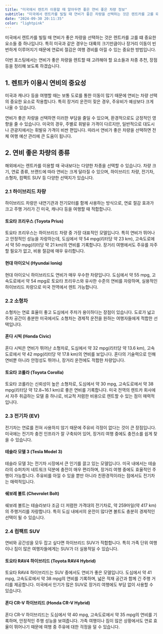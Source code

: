 ```yaml
---
title: "미국에서 렌트카 이용할 때 알아두면 좋은 연비 좋은 차량 정보"
subtitle: "미국에서 렌트카를 빌릴 때 연비가 좋은 차량을 선택하는 것은 렌트카를 고를 떄 중요한 요소들 중 하나입니다. 특히 미국과 같은 경우는 대륙의 크기만큼이나 장거리 이동이 빈번하게 이루어지기 때문에 연료비 절감은 여행 경비를 아낄 수 있는 중요한 방법입니다. 연비가 좋은 차량을 렌트할 때 고려해야 할 요소들과 차종 추천, 장점 등을 정리한 글입니다."
date: "2024-09-30 20:11:35"
color: "lightpink"
---
```




<p>미국에서 렌트카를 빌릴 때 연비가 좋은 차량을 선택하는 것은 렌트카를 고를 떄 중요한 요소들 중 하나입니다. 특히 미국과 같은 경우는 대륙의 크기만큼이나 장거리 이동이 빈번하게 이루어지기 때문에 연료비 절감은 여행 경비를 아낄 수 있는 중요한 방법입니다.</p>
<p></p>
<p>이번 포스팅에서는 연비가 좋은 차량을 렌트할 때 고려해야 할 요소들과 차종 추천, 장점 등을 정리해 보도록 하겠습니다.</p>
<p></p>
<h2><b>1. 렌트카 이용시 연비의 중요성</b></h2>
<p>미국과 캐나다 등을 여행할 때는 보통 도로를 통한 이동이 많기 때문에 연비는 차량 선택의 중요한 요소로 작용합니다. 특히 장거리 운전이 잦은 경우, 주유비가 예상보다 크게 나올 수 있습니다.</p>
<p></p>
<p>연비가 좋은 차량을 선택하면 이러한 부담을 줄일 수 있으며, 환경적으로도 긍정적인 영향을 줄 수 있습니다. 미국의 경우, 주별로 휘발유 가격이 다르지만, 일반적으로 대도시나 관광지에서는 휘발유 가격이 비싼 편입니다. 따라서 연비가 좋은 차량을 선택하면 전체 여행 예산 관리에 큰 도움이 됩니다.</p>
<p></p>
<p></p>
<h2><b>2. 연비 좋은 차량의 종류</b></h2>
<p>해외에서는 렌트카를 이용할 때 국내보다는 다양한 차종을 선택할 수 있습니다. 차량 크기, 연료 종류, 브랜드에 따라 연비는 크게 달라질 수 있으며, 하이브리드 차량, 전기차, 소형차, 컴팩트 SUV 등 다양한 선택지가 있습니다.</p>
<p></p>
<h3><b>2.1 하이브리드 차량</b></h3>
<p>하이브리드 차량은 내연기관과 전기모터를 함께 사용하는 방식으로, 연료 절감 효과가 크고 주행 거리가 긴 미국, 캐나다 등을 여행할 때 적합합니다.</p>
<p></p>
<h4  ><b> 토요타 프리우스 (Toyota Prius)</b></h4>
<p>토요타 프리우스는 하이브리드 차량 중 가장 대표적인 모델입니다. 특히 연비가 뛰어나고 안정적인 성능을 자랑하는데, 도심에서 약 54 mpg(리터당 약 23 km), 고속도로에서 약 50 mpg(리터당 약 21 km)의 연비를 기록합니다. 장거리 여행에서도 주유를 자주 할 필요가 없고, 비용 절감에 매우 유리합니다.</p>
<p></p>
<h4  ><b> 현대 아이오닉 (Hyundai Ioniq)</b></h4>
<p>현대 아이오닉 하이브리드도 연비가 매우 우수한 차량입니다. 도심에서 약 55 mpg, 고속도로에서 약 54 mpg로 토요타 프리우스와 유사한 수준의 연비를 자랑하며, 실용적인 하이브리드 차량으로 미국 전역에서 렌트 가능합니다.</p>
<p></p>
<p></p>
<h3><b>2.2 소형차</b></h3>
<p>소형차는 연료 효율이 좋고 도심에서 주차가 용이하다는 장점이 있습니다. 도로가 넓고 주차 공간이 충분한 미국에서도 소형차는 경제적 운전을 원하는 여행자들에게 적합한 선택입니다.</p>
<p></p>
<h4  ><b> 혼다 시빅 (Honda Civic)</b></h4>
<p>혼다 시빅은 연비가 뛰어난 소형차로, 도심에서 약 32 mpg(리터당 약 13.6 km), 고속도로에서 약 42 mpg(리터당 약 17.8 km)의 연비를 보입니다. 혼다의 기술력으로 인해 연비뿐 아니라 안정성도 뛰어나, 장거리 운전에도 적합한 차량입니다.</p>
<p></p>
<h4  ><b> 토요타 코롤라 (Toyota Corolla)</b></h4>
<p>토요타 코롤라는 신뢰성이 높은 소형차로, 도심에서 약 30 mpg, 고속도로에서 약 38 mpg(리터당 약 12.8~16.1 km)로 좋은 연비를 기록합니다. 미국 전역의 렌트카 회사에서 자주 취급하는 모델 중 하나로, 비교적 저렴한 비용으로 렌트할 수 있는 점이 매력적입니다.</p>
<p></p>
<p></p>
<h3><b>2.3 전기차 (EV)</b></h3>
<p>전기차는 연료를 전혀 사용하지 않기 때문에 주유비 걱정이 없다는 것이 큰 장점입니다. 미국에는 전기차 충전 인프라가 잘 구축되어 있어, 장거리 여행 중에도 충전소를 쉽게 찾을 수 있습니다.</p>
<p></p>
<h4  ><b> 테슬라 모델 3 (Tesla Model 3)</b></h4>
<p>테슬라 모델 3는 전기차 시장에서 큰 인기를 끌고 있는 모델입니다. 미국 내에서는 테슬라의 슈퍼차저 네트워크 덕분에 충전이 매우 편리하며, 장거리 여행 중에도 효율적인 주행이 가능합니다. 주유비를 아낄 수 있을 뿐만 아니라 친환경적이라는 점에서도 전기차는 매력적입니다.</p>
<p></p>
<h4  ><b> 쉐보레 볼트 (Chevrolet Bolt)</b></h4>
<p>쉐보레 볼트는 테슬라보다 조금 더 저렴한 가격대의 전기차로, 약 259마일(약 417 km)의 주행거리를 자랑합니다. 특히 도심 내에서의 운전이 많다면 볼트도 충분히 경제적인 선택이 될 수 있습니다.</p>
<p></p>
<h3><b>2.4 컴팩트 SUV</b></h3>
<p>연비와 공간성을 모두 잡고 싶다면 하이브리드 SUV가 적합합니다. 특히 가족 단위 여행이나 짐이 많은 여행자들에게는 SUV가 더 실용적일 수 있습니다.</p>
<p></p>
<h4  ><b><span style="letter-spacing: 0px;">토요타 RAV4 하이브리드 (Toyota RAV4 Hybrid)</span></b></h4>
<p>토요타 RAV4 하이브리드는 SUV 중에서도 연비가 좋은 모델입니다. 도심에서 약 41 mpg, 고속도로에서 약 38 mpg의 연비를 기록하며, 넓은 적재 공간과 함께 긴 주행 거리를 제공합니다. 미국에서 인기가 많은 SUV로 장거리 여행에도 부담 없이 사용할 수 있습니다.</p>
<p></p>
<h4  ><b><span style="letter-spacing: 0px;">혼다 CR-V 하이브리드 (Honda CR-V Hybrid)</span></b></h4>
<p>혼다 CR-V 하이브리드는 도심에서 약 40 mpg, 고속도로에서 약 35 mpg의 연비를 기록하며, 안정적인 주행 성능을 보여줍니다. 가족 여행이나 짐이 많은 상황에서도 연료 효율이 뛰어나기 때문에 여행 중 주유에 대한 걱정을 덜 수 있습니다.</p>
<p></p>